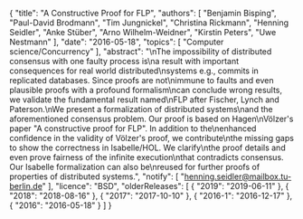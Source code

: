 {
    "title": "A Constructive Proof for FLP",
    "authors": [
        "Benjamin Bisping",
        "Paul-David Brodmann",
        "Tim Jungnickel",
        "Christina Rickmann",
        "Henning Seidler",
        "Anke Stüber",
        "Arno Wilhelm-Weidner",
        "Kirstin Peters",
        "Uwe Nestmann"
    ],
    "date": "2016-05-18",
    "topics": [
        "Computer science/Concurrency"
    ],
    "abstract": "\nThe impossibility of distributed consensus with one faulty process is\na result with important consequences for real world distributed\nsystems e.g., commits in replicated databases. Since proofs are not\nimmune to faults and even plausible proofs with a profound formalism\ncan conclude wrong results, we validate the fundamental result named\nFLP after Fischer, Lynch and Paterson.\nWe present a formalization of distributed systems\nand the aforementioned consensus problem. Our proof is based on Hagen\nVölzer's paper \"A constructive proof for FLP\". In addition to the\nenhanced confidence in the validity of Völzer's proof, we contribute\nthe missing gaps to show the correctness in Isabelle/HOL. We clarify\nthe proof details and even prove fairness of the infinite execution\nthat contradicts consensus. Our Isabelle formalization can also be\nreused for further proofs of properties of distributed systems.",
    "notify": [
        "henning.seidler@mailbox.tu-berlin.de"
    ],
    "licence": "BSD",
    "olderReleases": [
        {
            "2019": "2019-06-11"
        },
        {
            "2018": "2018-08-16"
        },
        {
            "2017": "2017-10-10"
        },
        {
            "2016-1": "2016-12-17"
        },
        {
            "2016": "2016-05-18"
        }
    ]
}